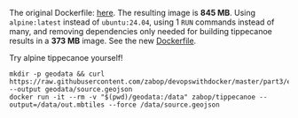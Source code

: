 The original Dockerfile: [here](https://github.com/zabop/devopswithdocker/blob/master/part1/exercise1.15/Dockerfile).
The resulting image is **845 MB**. Using `alpine:latest` instead of `ubuntu:24.04`, using 1 `RUN` commands instead of many, and removing dependencies only needed for building tippecanoe results in a **373 MB** image. See the new [Dockerfile](https://github.com/zabop/devopswithdocker/blob/master/part3/ex10/Dockerfile).

Try alpine tippecanoe yourself!

    mkdir -p geodata && curl https://raw.githubusercontent.com/zabop/devopswithdocker/master/part3/ex10/geodata/source.geojson --output geodata/source.geojson
    docker run -it --rm -v "$(pwd)/geodata:/data" zabop/tippecanoe --output=/data/out.mbtiles --force /data/source.geojson

